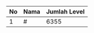 | No | Nama            | Jumlah Level |
|----|-----------------|--------------|
| 1  | #    |    6355        |
